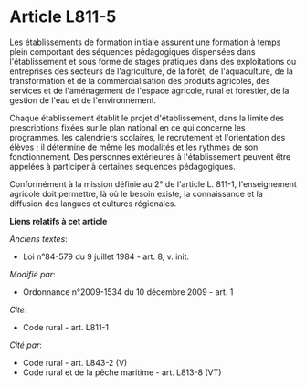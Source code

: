 # Article L811-5

Les établissements de formation initiale assurent une formation à temps plein comportant des séquences pédagogiques
dispensées dans l'établissement et sous forme de stages pratiques dans des exploitations ou entreprises des secteurs de
l'agriculture, de la forêt, de l'aquaculture, de la transformation et de la commercialisation des produits agricoles, des
services et de l'aménagement de l'espace agricole, rural et forestier, de la gestion de l'eau et de l'environnement. 

Chaque établissement établit le projet d'établissement, dans la limite des prescriptions fixées sur le plan national en ce
qui concerne les programmes, les calendriers scolaires, le recrutement et l'orientation des élèves ; il détermine de même les
modalités et les rythmes de son fonctionnement. Des personnes extérieures à l'établissement peuvent être appelées à
participer à certaines séquences pédagogiques. 

Conformément à la mission définie au 2° de l'article L. 811-1, l'enseignement agricole doit permettre, là où le besoin
existe, la connaissance et la diffusion des langues et cultures régionales.

**Liens relatifs à cet article**

_Anciens textes_:

  - Loi n°84-579 du 9 juillet 1984 - art. 8, v. init.

_Modifié par_:

  - Ordonnance n°2009-1534 du 10 décembre 2009 - art. 1

_Cite_:

  - Code rural - art. L811-1

_Cité par_:

  - Code rural - art. L843-2 (V)
  - Code rural et de la pêche maritime - art. L813-8 (VT)
